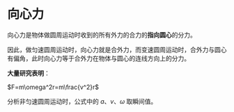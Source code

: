 # 向心力

向心力是物体做圆周运动时收到的所有外力的合力的**指向圆心**的分力。

因此，做匀速圆周运动时，向心力就是合外力，而变速圆周运动时，合外力与圆心有偏角，此时向心力等于合外力在物体与圆心的连线方向上的分力。

**大量研究表明**：

$F=m\omega^2r=m\frac{v^2}r$

分析非匀速圆周运动时，公式中的 $a$、$v$、$\omega$ 取瞬间值。
